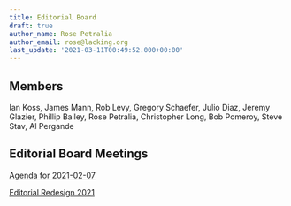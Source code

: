 ```yaml
---
title: Editorial Board
draft: true
author_name: Rose Petralia
author_email: rose@lacking.org
last_update: '2021-03-11T00:49:52.000+00:00'
---
```

## Members

Ian Koss, James Mann, Rob Levy, Gregory Schaefer, Julio Diaz, Jeremy Glazier, Phillip Bailey, Rose Petralia, Christopher Long, Bob Pomeroy, Steve Stav, Al Pergande

## Editorial Board Meetings

[Agenda for 2021-02-07](agendas/2021-02-07)

[Editorial Redesign 2021](redesign)
